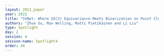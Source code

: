 ```yaml
---
layout: 2021_paper
year: 2022
title: "SVNet: Where SO(3) Equivariance Meets Binarization on Point Cloud Representation"
authors: "Zhuo Su, Max Welling, Matti Pietikäinen and Li Liu"
type: Spotlight
day: 2
session: 4
session-name: Spotlight4
order: 44
---
```


